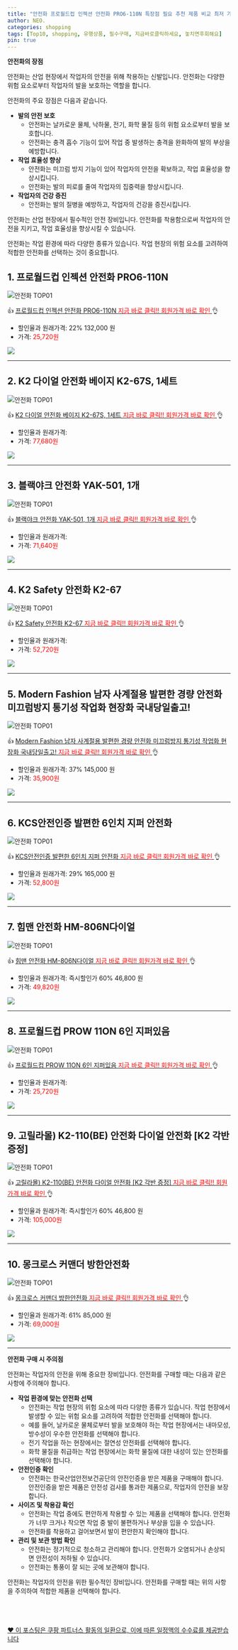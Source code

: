 ```yaml
---
title: "안전화 프로월드컵 인젝션 안전화 PRO6-110N 특장점 필요 추천 제품 비교 최저 가격 비교 장점 구매 후기 구매평"
author: NEO.
categories: shopping
tags: [Top10, shopping, 유행상품, 필수구매, 지금바로클릭하세요, 놓치면후회해요]
pin: true
---
```

**안전화의 장점**

안전화는 산업 현장에서 작업자의 안전을 위해 착용하는 신발입니다. 안전화는 다양한 위험 요소로부터 작업자의 발을 보호하는 역할을 합니다.

안전화의 주요 장점은 다음과 같습니다.

* **발의 안전 보호**
    * 안전화는 날카로운 물체, 낙하물, 전기, 화학 물질 등의 위험 요소로부터 발을 보호합니다.
    * 안전화는 충격 흡수 기능이 있어 작업 중 발생하는 충격을 완화하여 발의 부상을 예방합니다.
* **작업 효율성 향상**
    * 안전화는 미끄럼 방지 기능이 있어 작업자의 안전을 확보하고, 작업 효율성을 향상시킵니다.
    * 안전화는 발의 피로를 줄여 작업자의 집중력을 향상시킵니다.
* **작업자의 건강 증진**
    * 안전화는 발의 질병을 예방하고, 작업자의 건강을 증진시킵니다.

안전화는 산업 현장에서 필수적인 안전 장비입니다. 안전화를 착용함으로써 작업자의 안전을 지키고, 작업 효율성을 향상시킬 수 있습니다.

안전화는 작업 환경에 따라 다양한 종류가 있습니다. 작업 현장의 위험 요소를 고려하여 적합한 안전화를 선택하는 것이 중요합니다.

   

## 1. 프로월드컵 인젝션 안전화 PRO6-110N

![안전화 TOP01](https://thumbnail9.coupangcdn.com/thumbnails/remote/490x490ex/image/vendor_inventory/d410/642f1ac224f3fb016ebcd7a58837bbfd553e7782999bbc1253f12fba08cd.jpg)


👍 [프로월드컵 인젝션 안전화 PRO6-110N <font color=red> 지금 바로 클릭!! 회원가격 바로 확인 </font> ](https://link.coupang.com/re/AFFSDP?lptag=AF3617701&subid=GithubCoopas&pageKey=6070050181&traceid=V0-153&itemId=11202282284&vendorItemId=85857413347) 👌 


- 할인율과 원래가격: 22%  132,000   원
- 가격: <span style='color:red'>25,720원</span>

[![](/discount_price.png)](https://link.coupang.com/re/AFFSDP?lptag=AF3617701&subid=GithubCoopas&pageKey=6070050181&traceid=V0-153&itemId=11202282284&vendorItemId=85857413347)

---


   

## 2. K2 다이얼 안전화 베이지 K2-67S, 1세트

![안전화 TOP01](https://thumbnail6.coupangcdn.com/thumbnails/remote/490x490ex/image/retail/images/2023/03/10/15/2/c26217bf-5fc5-4591-9b7a-db48b4ca1b95.jpg)


👍 [K2 다이얼 안전화 베이지 K2-67S, 1세트 <font color=red> 지금 바로 클릭!! 회원가격 바로 확인 </font> ](https://link.coupang.com/re/AFFSDP?lptag=AF3617701&subid=GithubCoopas&pageKey=7188479078&traceid=V0-153&itemId=18144221260&vendorItemId=85294616352) 👌 


- 할인율과 원래가격: 
- 가격: <span style='color:red'>77,680원</span>

[![](/discount_price.png)](https://link.coupang.com/re/AFFSDP?lptag=AF3617701&subid=GithubCoopas&pageKey=7188479078&traceid=V0-153&itemId=18144221260&vendorItemId=85294616352)

---


   

## 3. 블랙야크 안전화 YAK-501, 1개

![안전화 TOP01](https://thumbnail7.coupangcdn.com/thumbnails/remote/490x490ex/image/rs_quotation_api/6qgf7ztp/b828838e986249c69b931b51d672df51.jpg)


👍 [블랙야크 안전화 YAK-501, 1개 <font color=red> 지금 바로 클릭!! 회원가격 바로 확인 </font> ](https://link.coupang.com/re/AFFSDP?lptag=AF3617701&subid=GithubCoopas&pageKey=5606667685&traceid=V0-153&itemId=3525646116&vendorItemId=76334080635) 👌 


- 할인율과 원래가격: 
- 가격: <span style='color:red'>71,640원</span>

[![](/discount_price.png)](https://link.coupang.com/re/AFFSDP?lptag=AF3617701&subid=GithubCoopas&pageKey=5606667685&traceid=V0-153&itemId=3525646116&vendorItemId=76334080635)

---


   

## 4. K2 Safety 안전화 K2-67

![안전화 TOP01](https://thumbnail9.coupangcdn.com/thumbnails/remote/490x490ex/image/retail/images/405554712806425-f55ac0ab-0cb3-414a-b68d-550b82e7d37f.jpg)


👍 [K2 Safety 안전화 K2-67 <font color=red> 지금 바로 클릭!! 회원가격 바로 확인 </font> ](https://link.coupang.com/re/AFFSDP?lptag=AF3617701&subid=GithubCoopas&pageKey=22672148&traceid=V0-153&itemId=213826928&vendorItemId=3520625411) 👌 


- 할인율과 원래가격: 
- 가격: <span style='color:red'>52,720원</span>

[![](/discount_price.png)](https://link.coupang.com/re/AFFSDP?lptag=AF3617701&subid=GithubCoopas&pageKey=22672148&traceid=V0-153&itemId=213826928&vendorItemId=3520625411)

---


   

## 5. Modern Fashion 남자 사계절용 발편한 경량 안전화 미끄럼방지 통기성 작업화 현장화 국내당일출고!

![안전화 TOP01](https://thumbnail6.coupangcdn.com/thumbnails/remote/490x490ex/image/vendor_inventory/4db7/abda69306f3f5e6e89dd914ab08c615f9d8daf01dbc696a52fa5902d4ce6.jpg)


👍 [Modern Fashion 남자 사계절용 발편한 경량 안전화 미끄럼방지 통기성 작업화 현장화 국내당일출고! <font color=red> 지금 바로 클릭!! 회원가격 바로 확인 </font> ](https://link.coupang.com/re/AFFSDP?lptag=AF3617701&subid=GithubCoopas&pageKey=7637016269&traceid=V0-153&itemId=20281737234&vendorItemId=84377431181) 👌 


- 할인율과 원래가격: 37%  145,000   원
- 가격: <span style='color:red'>35,900원</span>

[![](/discount_price.png)](https://link.coupang.com/re/AFFSDP?lptag=AF3617701&subid=GithubCoopas&pageKey=7637016269&traceid=V0-153&itemId=20281737234&vendorItemId=84377431181)

---


   

## 6. KCS안전인증 발편한 6인치 지퍼 안전화

![안전화 TOP01](https://thumbnail6.coupangcdn.com/thumbnails/remote/490x490ex/image/vendor_inventory/f4f6/62117b929b64b83a948c5d3941f7576cb43d5df3d28b4b3055030b4b50a8.jpg)


👍 [KCS안전인증 발편한 6인치 지퍼 안전화 <font color=red> 지금 바로 클릭!! 회원가격 바로 확인 </font> ](https://link.coupang.com/re/AFFSDP?lptag=AF3617701&subid=GithubCoopas&pageKey=7319984567&traceid=V0-153&itemId=18772233467&vendorItemId=85860281746) 👌 


- 할인율과 원래가격: 29%  165,000   원
- 가격: <span style='color:red'>52,800원</span>

[![](/discount_price.png)](https://link.coupang.com/re/AFFSDP?lptag=AF3617701&subid=GithubCoopas&pageKey=7319984567&traceid=V0-153&itemId=18772233467&vendorItemId=85860281746)

---


   

## 7. 힘맨 안전화 HM-806N다이얼

![안전화 TOP01](https://thumbnail7.coupangcdn.com/thumbnails/remote/490x490ex/image/retail/images/6336991450900310-c6111047-a0d7-4e15-ab75-7a7673b1ec44.jpg)


👍 [힘맨 안전화 HM-806N다이얼 <font color=red> 지금 바로 클릭!! 회원가격 바로 확인 </font> ](https://link.coupang.com/re/AFFSDP?lptag=AF3617701&subid=GithubCoopas&pageKey=6653215015&traceid=V0-153&itemId=15252480765&vendorItemId=82473171963) 👌 


- 할인율과 원래가격: 즉시할인가 60%  46,800   원
- 가격: <span style='color:red'>49,820원</span>

[![](/discount_price.png)](https://link.coupang.com/re/AFFSDP?lptag=AF3617701&subid=GithubCoopas&pageKey=6653215015&traceid=V0-153&itemId=15252480765&vendorItemId=82473171963)

---


   

## 8. 프로월드컵 PROW 11ON 6인 지퍼있음

![안전화 TOP01](https://thumbnail9.coupangcdn.com/thumbnails/remote/490x490ex/image/vendor_inventory/d410/642f1ac224f3fb016ebcd7a58837bbfd553e7782999bbc1253f12fba08cd.jpg)


👍 [프로월드컵 PROW 11ON 6인 지퍼있음 <font color=red> 지금 바로 클릭!! 회원가격 바로 확인 </font> ](https://link.coupang.com/re/AFFSDP?lptag=AF3617701&subid=GithubCoopas&pageKey=6070050181&traceid=V0-153&itemId=11202282285&vendorItemId=85857413356) 👌 


- 할인율과 원래가격: 
- 가격: <span style='color:red'>25,720원</span>

[![](/discount_price.png)](https://link.coupang.com/re/AFFSDP?lptag=AF3617701&subid=GithubCoopas&pageKey=6070050181&traceid=V0-153&itemId=11202282285&vendorItemId=85857413356)

---


   

## 9. 고릴라몰) K2-110(BE) 안전화 다이얼 안전화 [K2 각반 증정]

![안전화 TOP01](https://thumbnail10.coupangcdn.com/thumbnails/remote/490x490ex/image/vendor_inventory/d9d4/86d67b69a53c7f8cd053068f3d7654c8fe25e8bccab3cea830fbec7b620e.jpg)


👍 [고릴라몰) K2-110(BE) 안전화 다이얼 안전화 [K2 각반 증정] <font color=red> 지금 바로 클릭!! 회원가격 바로 확인 </font> ](https://link.coupang.com/re/AFFSDP?lptag=AF3617701&subid=GithubCoopas&pageKey=6893685469&traceid=V0-153&itemId=16557134067&vendorItemId=83743398183) 👌 


- 할인율과 원래가격: 즉시할인가 60%  46,800   원
- 가격: <span style='color:red'>105,000원</span>

[![](/discount_price.png)](https://link.coupang.com/re/AFFSDP?lptag=AF3617701&subid=GithubCoopas&pageKey=6893685469&traceid=V0-153&itemId=16557134067&vendorItemId=83743398183)

---


   

## 10. 몽크로스 커맨더 방한안전화

![안전화 TOP01](https://thumbnail6.coupangcdn.com/thumbnails/remote/490x490ex/image/vendor_inventory/9dba/376d94a0981dd47c660ec364a9c03dc7012757a2cee49e70dfbee64636a2.png)


👍 [몽크로스 커맨더 방한안전화 <font color=red> 지금 바로 클릭!! 회원가격 바로 확인 </font> ](https://link.coupang.com/re/AFFSDP?lptag=AF3617701&subid=GithubCoopas&pageKey=6838086610&traceid=V0-153&itemId=16252425777&vendorItemId=87476929850) 👌 


- 할인율과 원래가격: 61%  85,000   원
- 가격: <span style='color:red'>69,000원</span>

[![](/discount_price.png)](https://link.coupang.com/re/AFFSDP?lptag=AF3617701&subid=GithubCoopas&pageKey=6838086610&traceid=V0-153&itemId=16252425777&vendorItemId=87476929850)

---
**안전화 구매 시 주의점**

안전화는 작업자의 안전을 위해 중요한 장비입니다. 안전화를 구매할 때는 다음과 같은 사항에 주의해야 합니다.

* **작업 환경에 맞는 안전화 선택**
    * 안전화는 작업 현장의 위험 요소에 따라 다양한 종류가 있습니다. 작업 현장에서 발생할 수 있는 위험 요소를 고려하여 적합한 안전화를 선택해야 합니다.
    * 예를 들어, 날카로운 물체로부터 발을 보호해야 하는 작업 현장에서는 내마모성, 방수성이 우수한 안전화를 선택해야 합니다.
    * 전기 작업을 하는 현장에서는 절연성 안전화를 선택해야 합니다.
    * 화학 물질을 취급하는 작업 현장에서는 화학 물질에 대한 내성이 있는 안전화를 선택해야 합니다.
* **안전인증 확인**
    * 안전화는 한국산업안전보건공단의 안전인증을 받은 제품을 구매해야 합니다. 안전인증을 받은 제품은 안전성 검사를 통과한 제품으로, 작업자의 안전을 보장합니다.
* **사이즈 및 착용감 확인**
    * 안전화는 작업 중에도 편안하게 착용할 수 있는 제품을 선택해야 합니다. 안전화가 너무 크거나 작으면 작업 중 발이 불편하거나 부상을 입을 수 있습니다.
    * 안전화를 착용하고 걸어보면서 발이 편안한지 확인해야 합니다.
* **관리 및 보관 방법 확인**
    * 안전화는 정기적으로 청소하고 관리해야 합니다. 안전화가 오염되거나 손상되면 안전성이 저하될 수 있습니다.
    * 안전화는 통풍이 잘 되는 곳에 보관해야 합니다.

안전화는 작업자의 안전을 위한 필수적인 장비입니다. 안전화를 구매할 때는 위의 사항을 주의하여 적합한 제품을 선택해야 합니다.<br><br><br><br><br> [ ❤  이 포스팅은 쿠팡 파트너스 활동의 일환으로, 이에 따른 일정액의 수수료를 제공받습니다](https://link.coupang.com/a/bcEFyh)